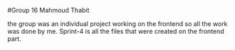 #Group 16
Mahmoud Thabit

the group was an individual project working on the frontend so all the work was done by me.
Sprint-4 is all the files that were created on the frontend part.
